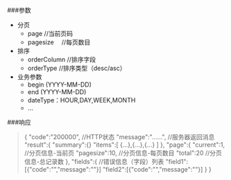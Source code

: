 ###参数

-   分页
    +   page        //当前页码
    +   pagesize　  //每页数目
-   排序
    +   orderColumn     //排序字段
    +   orderType       //排序类型（desc/asc）
-   业务参数
    +   begin (YYYY-MM-DD)
    +   end (YYYY-MM-DD)
    +   dateType：HOUR,DAY,WEEK,MONTH    
    +   ...

###响应
<blockquote>
    {
        "code":"200000",              //HTTP状态  
        "message":"......",           //服务器返回消息
        "result":{
            "summary":{}
            "items":[
                {...},{...},{...}
            ]
        },
        "page":{
            "current":1,     //分页信息-当前页
            "pagesize":10,   //分页信息-每页数目
            "total":20       //分页信息-总记录数
        },
        "fields":{          //错误信息（字段）列表
                "field1":[{"code":"","message":""}]
                "field2":[{"code":"","message":""}]
        }
    }
</blockquote>
